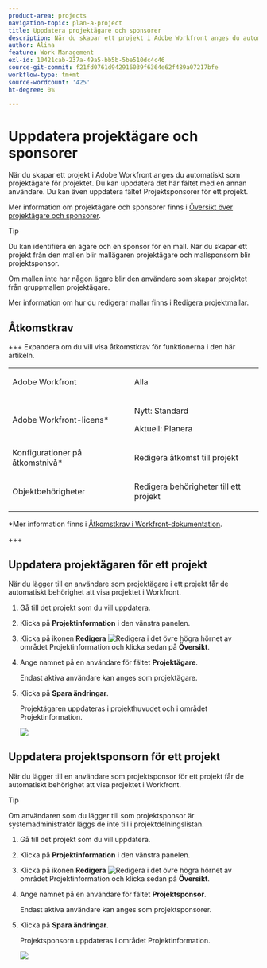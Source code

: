 ```yaml
---
product-area: projects
navigation-topic: plan-a-project
title: Uppdatera projektägare och sponsorer
description: När du skapar ett projekt i Adobe Workfront anges du automatiskt som projektägare för projektet. Du kan uppdatera det här fältet med en annan användare. Du kan även uppdatera fältet Projektsponsorer för ett projekt.
author: Alina
feature: Work Management
exl-id: 10421cab-237a-49a5-bb5b-5be510dc4c46
source-git-commit: f21fd0761d942916039f6364e62f489a07217bfe
workflow-type: tm+mt
source-wordcount: '425'
ht-degree: 0%

---
```



# Uppdatera projektägare och sponsorer

<!--Audited: 07/2024-->

När du skapar ett projekt i Adobe Workfront anges du automatiskt som projektägare för projektet. Du kan uppdatera det här fältet med en annan användare. Du kan även uppdatera fältet Projektsponsorer för ett projekt.

Mer information om projektägare och sponsorer finns i [Översikt över projektägare och sponsorer](../../../manage-work/projects/planning-a-project/project-owners-and-sponsors.md).

>[!TIP]
>
>Du kan identifiera en ägare och en sponsor för en mall. När du skapar ett projekt från den mallen blir mallägaren projektägare och mallsponsorn blir projektsponsor.
>
>Om mallen inte har någon ägare blir den användare som skapar projektet från gruppmallen projektägare.
>
>Mer information om hur du redigerar mallar finns i [Redigera projektmallar](../../../manage-work/projects/create-and-manage-templates/edit-templates.md).

## Åtkomstkrav

<!--drafted for P&P:

<table style="table-layout:auto"> 
 <col> 
 <col> 
 <tbody> 
  <tr> 
   <td role="rowheader">Adobe Workfront plan*</td> 
   <td> <p>Any</p> <p>  </p> </td> 
  </tr> 
  <tr> 
   <td role="rowheader">Adobe Workfront license*</td> 
   <td> <p>Current license: Standard </p> 
   Or
   <p>Legacy license: Plan </p> 
   </td> 
  </tr> 
  <tr> 
   <td role="rowheader">Access level configurations*</td> 
   <td> <p>Edit access to Projects</p> <p><b>NOTE</b>
   
   If you still don't have access, ask your Workfront administrator if they set additional restrictions in your access level. For information on how a Workfront administrator can modify your access level, see <a href="../../../administration-and-setup/add-users/configure-and-grant-access/create-modify-access-levels.md" class="MCXref xref">Create or modify custom access levels</a>.</p> </td> 
  </tr> 
  <tr> 
   <td role="rowheader">Object permissions</td> 
   <td> <p>Edit permissions to a project</p> <p>For information on requesting additional access, see <a href="../../../workfront-basics/grant-and-request-access-to-objects/request-access.md" class="MCXref xref">Request access to objects </a>.</p> </td> 
  </tr> 
 </tbody> 
</table>
-->

+++ Expandera om du vill visa åtkomstkrav för funktionerna i den här artikeln.

<table style="table-layout:auto"> 
 <col> 
 <col> 
 <tbody> 
  <tr> 
   <td role="rowheader">Adobe Workfront</td> 
   <td> <p>Alla</p> <p>  </p> </td> 
  </tr> 
  <tr> 
   <td role="rowheader">Adobe Workfront-licens*</td> 
   <td><p>Nytt: Standard</p> 
   <p>Aktuell: Planera </p> </td> 
  </tr> 
  <tr> 
   <td role="rowheader">Konfigurationer på åtkomstnivå*</td> 
   <td> <p>Redigera åtkomst till projekt</p> </td> 
  </tr> 
  <tr> 
   <td role="rowheader">Objektbehörigheter</td> 
   <td> <p>Redigera behörigheter till ett projekt</p> </td> 
  </tr> 
 </tbody> 
</table>

*Mer information finns i [Åtkomstkrav i Workfront-dokumentation](/help/quicksilver/administration-and-setup/add-users/access-levels-and-object-permissions/access-level-requirements-in-documentation.md).

+++

## Uppdatera projektägaren för ett projekt

När du lägger till en användare som projektägare i ett projekt får de automatiskt behörighet att visa projektet i Workfront.

1. Gå till det projekt som du vill uppdatera.
1. Klicka på **Projektinformation** i den vänstra panelen.
1. Klicka på ikonen **Redigera** ![Redigera](assets/qs-edit-icon.png) i det övre högra hörnet av området Projektinformation och klicka sedan på **Översikt**.

1. Ange namnet på en användare för fältet **Projektägare**.

   Endast aktiva användare kan anges som projektägare.

1. Klicka på **Spara ändringar**.

   Projektägaren uppdateras i projekthuvudet och i området Projektinformation.

   ![](assets/project-stakeholders-owner-highlighted-nwe-350x149.png)

## Uppdatera projektsponsorn för ett projekt

När du lägger till en användare som projektsponsor för ett projekt får de automatiskt behörighet att visa projektet i Workfront.

>[!TIP]
>
>Om användaren som du lägger till som projektsponsor är systemadministratör läggs de inte till i projektdelningslistan.

1. Gå till det projekt som du vill uppdatera.
1. Klicka på **Projektinformation** i den vänstra panelen.
1. Klicka på ikonen **Redigera** ![Redigera](assets/qs-edit-icon.png) i det övre högra hörnet av området Projektinformation och klicka sedan på **Översikt**.

1. Ange namnet på en användare för fältet **Projektsponsor**.

   Endast aktiva användare kan anges som projektsponsorer.

1. Klicka på **Spara ändringar**.

   Projektsponsorn uppdateras i området Projektinformation.

   ![](assets/project-stakeholders-sponsor-highlighted-nwe-350x147.png)
